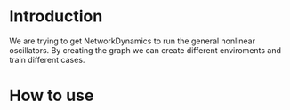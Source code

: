 # Introduction
We are trying to get NetworkDynamics to run the general nonlinear oscillators.
By creating the graph we can create different enviroments and train different
cases. 
# How to use

